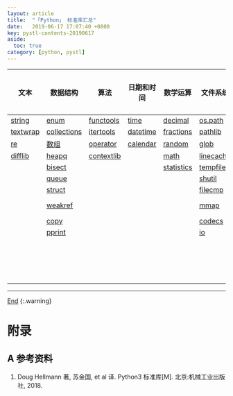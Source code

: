 ```yaml
---
layout: article
title:  "「Python」 标准库汇总"
date:   2019-06-17 17:07:40 +0800
key: pystl-contents-20190617
aside:
  toc: true
category: [python, pystl]
---
```

<span id='head'></span>  
<!--more-->


| 文本 | 数据结构 | 算法 | 日期和时间 | 数学运算 | 文件系统 | 数据存储与交换 | 数据压缩与归档 | 加密 | 并发 | 网络通信 | 互联网 | email | 应用构建 | 国际化和本地化 | 开发工具 | 运行时特性 | 语言工具 | 模块和包 |
| --- | --- | --- | --- | --- | --- | --- | --- | --- | --- | --- | --- | --- | --- | --- | --- | --- | --- | --- |
| [string]() | [enum]() | [functools]() | [time]() | [decimal]() | [os.path]() | [pickle]() | [zlib]() | [hashlib]() | [subprocess]() | [ipaddress]() | [urllib.parse]() | [smtplib]() | [argparse]() | [gettext]() | [Pydoc]() | [site]() | [warnings]() | [importlib]() |
| [textwrap]() | [collections]() | [itertools]() | [datetime]() | [fractions]() | [pathlib]() | [shelve]() | [gzip]() | [hmac]() | [signal]() | [socket]() | [urllib.request]() | [smtpd]() | [getopt]() | [local]() | [doctest]() | [sys]() | [abc]() | [pkgutil]() |
| [re]() | [数组]() | [operator]() | [calendar]() | [random]() | [glob]() | [dbm]() | [bz2]() |  | [threading]() | [selectors]() | [urllib.robotparser]() | [mailbox]() | [readline]() |  | [unittest]() | [os]() | [dis]() | [zipimport]() |
| [difflib]() | [heapq]() | [contextlib]() |  | [math]() | [linecache]() | [sqlite3]() | [tarfile]() |  | [multiprocessing]() | [select]() | [base64]() | [imaplib]() | [getpass]() |  | [trace]() | [platform]() | [inspect]() |  |
|  | [bisect]() |  |  | [statistics]() | [tempfile]() | [xml.etree.ElementTree]() | [zipfile]() |  | [asyncio]() | [socketserver]() | [http.server]() |  | [cmd]() |  | [traceback]() | [resource]() |  |  |
|  | [queue]() |  |  |  | [shutil]() | [csv]() |  |  | [concurrent.futures]() |  | [http.cookies]() |  | [shlex]() |  | [cgitb]() | [gc]() |  |  |
|  | [struct]() |  |  |  | [filecmp]() |  |  |  |  |  | [webbrowser]() |  | [configparser]() |  | [pdb]() | [sysconfig]() |  |  |
|  | [weakref]() |  |  |  | [mmap]() |  |  |  |  |  | [uuid]() |  | [logging]() |  | [profile & pstats]() |  |  |  |
|  | [copy]() |  |  |  | [codecs]() |  |  |  |  |  | [json]() |  | [fileinput]() |  | [timeit]() |  |  |  |
|  | [pprint]() |  |  |  | [io]() |  |  |  |  |  | [xmlrpc.client]() |  | [atexit]() |  | [tabnanny]() |  |  |  |
|  |  |  |  |  |  |  |  |  |  |  | [xmlrpc.server]() |  | [sched]() |  | [compileall]() |  |  |  |
|  |  |  |  |  |  |  |  |  |  |  |  |  |  |  | [pyclbr]() |  |  |  |
|  |  |  |  |  |  |  |  |  |  |  |  |  |  |  | [venv]() |  |  |  |
|  |  |  |  |  |  |  |  |  |  |  |  |  |  |  | [ensurepip]() |  |  |  |


-------------------  
[End](#head)
{:.warning}  



# 附录
## A 参考资料
1. Doug Hellmann 著, 苏金国, et al 译. Python3 标准库[M]. 北京:机械工业出版社, 2018.
